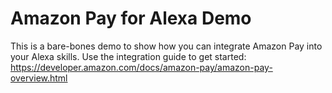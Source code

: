 # Amazon Pay for Alexa Demo
This is a bare-bones demo to show how you can integrate Amazon Pay into your Alexa skills. Use the integration guide to get started: https://developer.amazon.com/docs/amazon-pay/amazon-pay-overview.html
